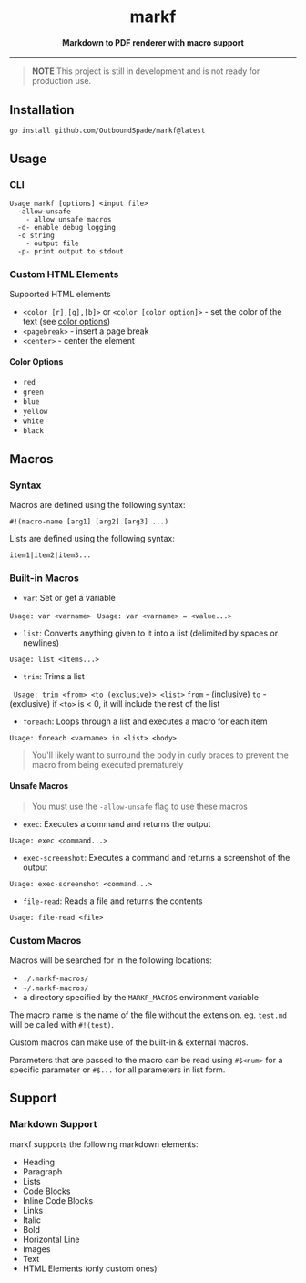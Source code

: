 <h1 align="center">markf</h1>
<h4 align="center">Markdown to PDF renderer with macro support</h4>

---

> **NOTE** This project is still in development and is not ready for production use.

## Installation

```
go install github.com/OutboundSpade/markf@latest
```

## Usage

### CLI
```
Usage markf [options] <input file>
  -allow-unsafe
    - allow unsafe macros
  -d- enable debug logging
  -o string
    - output file
  -p- print output to stdout
```
### Custom HTML Elements

Supported HTML elements

- `<color [r],[g],[b]>` or `<color [color option]>`  - set the color of the text (see [color options](####color-options))
- `<pagebreak>` - insert a page break
- `<center>` - center the element

#### Color Options

- `red`
- `green`
- `blue`
- `yellow`
- `white`
- `black`

## Macros

### Syntax

Macros are defined using the following syntax:

```
#!(macro-name [arg1] [arg2] [arg3] ...)
```

Lists are defined using the following syntax:

```
item1|item2|item3...
```

### Built-in Macros

- `var`: Set or get a variable 

```Usage: var <varname> ```
```Usage: var <varname> = <value...>```


- `list`: Converts anything given to it into a list  (delimited by spaces or newlines)

```Usage: list <items...>```


- `trim`: Trims a list

``` Usage: trim <from> <to (exclusive)> <list>```
`from` - (inclusive)
`to` - (exclusive) if `<to>` is < 0, it will include the rest of the list

- `foreach`: Loops through a list and executes a macro for each item

```Usage: foreach <varname> in <list> <body>```
> You'll likely want to surround the body in curly braces to prevent the macro from being executed prematurely

#### Unsafe Macros

> You must use the `-allow-unsafe` flag to use these macros

- `exec`: Executes a command and returns the output

```Usage: exec <command...>```

- `exec-screenshot`: Executes a command and returns a screenshot of the output

```Usage: exec-screenshot <command...>```

- `file-read`: Reads a file and returns the contents

```Usage: file-read <file>```

### Custom Macros

Macros will be searched for in the following locations:
- `./.markf-macros/`
- `~/.markf-macros/`
- a directory specified by the `MARKF_MACROS` environment variable

The macro name is the name of the file without the extension. eg. `test.md` will be called with `#!(test)`.

Custom macros can make use of the built-in & external macros.

Parameters that are passed to the macro can be read using `#$<num>` for a specific parameter or `#$...` for all parameters in list form.

## Support

### Markdown Support

markf supports the following markdown elements:

- Heading
- Paragraph
- Lists
- Code Blocks
- Inline Code Blocks
- Links
- Italic
- Bold
- Horizontal Line
- Images
- Text
- HTML Elements (only custom ones)
